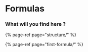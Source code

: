 # Formulas

### What will you find here ?

{% page-ref page="structure/" %}

{% page-ref page="first-formula/" %}



